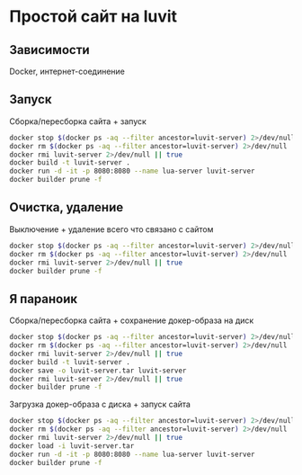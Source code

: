 # Простой сайт на luvit

## Зависимости

Docker, интернет-соединение

## Запуск

Сборка/пересборка сайта + запуск

```bash
docker stop $(docker ps -aq --filter ancestor=luvit-server) 2>/dev/null
docker rm $(docker ps -aq --filter ancestor=luvit-server) 2>/dev/null
docker rmi luvit-server 2>/dev/null || true
docker build -t luvit-server .
docker run -d -it -p 8080:8080 --name lua-server luvit-server
docker builder prune -f
```

## Очистка, удаление

Выключение + удаление всего что связано с сайтом

```bash
docker stop $(docker ps -aq --filter ancestor=luvit-server) 2>/dev/null
docker rm $(docker ps -aq --filter ancestor=luvit-server) 2>/dev/null
docker rmi luvit-server 2>/dev/null || true
docker builder prune -f
```

## Я параноик

Сборка/пересборка сайта + сохранение докер-образа на диск

```bash
docker stop $(docker ps -aq --filter ancestor=luvit-server) 2>/dev/null
docker rm $(docker ps -aq --filter ancestor=luvit-server) 2>/dev/null
docker rmi luvit-server 2>/dev/null || true
docker build -t luvit-server .
docker save -o luvit-server.tar luvit-server
docker rmi luvit-server 2>/dev/null || true
docker builder prune -f
```

Загрузка докер-образа с диска + запуск сайта

```bash
docker stop $(docker ps -aq --filter ancestor=luvit-server) 2>/dev/null
docker rm $(docker ps -aq --filter ancestor=luvit-server) 2>/dev/null
docker rmi luvit-server 2>/dev/null || true
docker load -i luvit-server.tar
docker run -d -it -p 8080:8080 --name lua-server luvit-server
docker builder prune -f
```